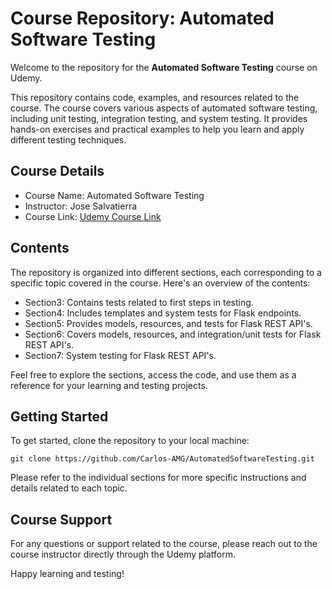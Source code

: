 # Course Repository: Automated Software Testing

Welcome to the repository for the **Automated Software Testing** course on Udemy.

This repository contains code, examples, and resources related to the course. The course covers various aspects of automated software testing, including unit testing, integration testing, and system testing. It provides hands-on exercises and practical examples to help you learn and apply different testing techniques.

## Course Details

- Course Name: Automated Software Testing
- Instructor: Jose Salvatierra
- Course Link: [Udemy Course Link](https://www.udemy.com/share/101XgU3@FhC8Rk5QIzCrtmX6-v-usZpRTDCQhXEL1kv_RKKedS27c8YWE8UUrUHx1QA9RTo7RQ==/)

## Contents

The repository is organized into different sections, each corresponding to a specific topic covered in the course. Here's an overview of the contents:

- Section3: Contains tests related to first steps in testing.
- Section4: Includes templates and system tests for Flask endpoints.
- Section5: Provides models, resources, and tests for Flask REST API's.
- Section6: Covers models, resources, and integration/unit tests for Flask REST API's.
- Section7: System testing for Flask REST API's.

Feel free to explore the sections, access the code, and use them as a reference for your learning and testing projects.

## Getting Started

To get started, clone the repository to your local machine:

```git clone https://github.com/Carlos-AMG/AutomatedSoftwareTesting.git```


Please refer to the individual sections for more specific instructions and details related to each topic.

## Course Support

For any questions or support related to the course, please reach out to the course instructor directly through the Udemy platform.

Happy learning and testing!
